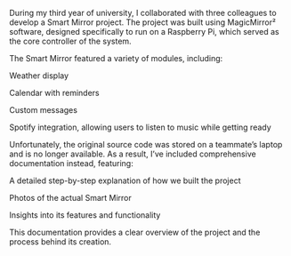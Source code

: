 During my third year of university, I collaborated with three colleagues to develop a Smart Mirror project. The project was built using MagicMirror² software, designed specifically to run on a Raspberry Pi, which served as the core controller of the system.

The Smart Mirror featured a variety of modules, including:

Weather display

Calendar with reminders

Custom messages

Spotify integration, allowing users to listen to music while getting ready

Unfortunately, the original source code was stored on a teammate’s laptop and is no longer available. As a result, I’ve included comprehensive documentation instead, featuring:

A detailed step-by-step explanation of how we built the project

Photos of the actual Smart Mirror

Insights into its features and functionality

This documentation provides a clear overview of the project and the process behind its creation.
